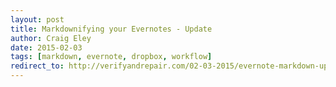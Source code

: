 ```yaml
---  
layout: post 
title: Markdownifying your Evernotes - Update
author: Craig Eley 
date: 2015-02-03
tags: [markdown, evernote, dropbox, workflow]
redirect_to: http://verifyandrepair.com/02-03-2015/evernote-markdown-update
---
```

